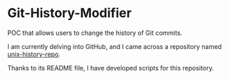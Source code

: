 # Git-History-Modifier
POC that allows users to change the history of Git commits.


I am currently delving into GitHub, and I came across a repository named [unix-history-repo](https://github.com/dspinellis/unix-history-repo). 

Thanks to its README file, I have developed scripts for this repository.
